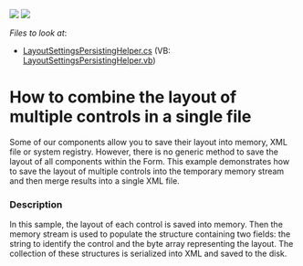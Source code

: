 <!-- default badges list -->
[![](https://img.shields.io/badge/Open_in_DevExpress_Support_Center-FF7200?style=flat-square&logo=DevExpress&logoColor=white)](https://supportcenter.devexpress.com/ticket/details/E1842)
[![](https://img.shields.io/badge/📖_How_to_use_DevExpress_Examples-e9f6fc?style=flat-square)](https://docs.devexpress.com/GeneralInformation/403183)
<!-- default badges end -->
<!-- default file list -->
*Files to look at*:

* [LayoutSettingsPersistingHelper.cs](./CS/Q236875/LayoutSettingsPersistingHelper.cs) (VB: [LayoutSettingsPersistingHelper.vb](./VB/Q236875/LayoutSettingsPersistingHelper.vb))
<!-- default file list end -->
# How to combine the layout of multiple controls in a single file


<p>Some of our components allow you to save their layout into memory, XML file or system registry. However, there is no generic method to save the layout of all components within the Form. This example demonstrates how to save the layout of multiple controls into the temporary memory stream and then merge results into a single XML file.</p>


<h3>Description</h3>

<p>In this sample, the layout of each control is saved into memory. Then the memory stream is used to populate the structure containing two fields: the string to identify the control and the byte array representing the layout. The collection of these structures is serialized into XML and saved to the disk.</p>

<br/>


